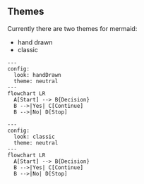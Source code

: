 ## Themes

Currently there are two themes for mermaid:
- hand drawn
- classic

```mermaid
---
config:
  look: handDrawn
  theme: neutral
---
flowchart LR
  A[Start] --> B{Decision}
  B -->|Yes| C[Continue]
  B -->|No| D[Stop]
```

```mermaid
---
config:
  look: classic
  theme: neutral
---
flowchart LR
  A[Start] --> B{Decision}
  B -->|Yes| C[Continue]
  B -->|No| D[Stop]
```


